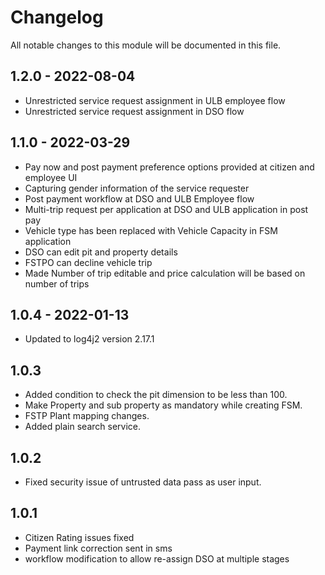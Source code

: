 
# Changelog
All notable changes to this module will be documented in this file.

## 1.2.0 - 2022-08-04
- Unrestricted service request assignment in  ULB employee flow
- Unrestricted service request assignment in  DSO flow

## 1.1.0 - 2022-03-29

- Pay now and post payment preference options provided at citizen and employee UI
- Capturing gender information of the service requester
- Post payment workflow at DSO and ULB Employee flow
- Multi-trip request per application at DSO and ULB application in post pay
- Vehicle type has been replaced with Vehicle Capacity in FSM application 
- DSO can edit pit and property details
- FSTPO can decline vehicle trip 
- Made Number of trip editable and price calculation will be based on number of trips

## 1.0.4 - 2022-01-13

- Updated to log4j2 version 2.17.1

## 1.0.3

- Added condition to check the pit dimension to be less than 100.
- Make Property and sub property as mandatory while creating FSM.
- FSTP Plant mapping changes.
- Added plain search service.

## 1.0.2

- Fixed security issue of untrusted data pass as user input.

## 1.0.1

- Citizen Rating issues fixed
- Payment link correction sent in sms
- workflow modification to allow re-assign DSO at multiple stages